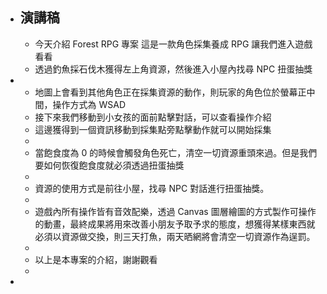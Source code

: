 - ## 演講稿
	- 今天介紹 Forest RPG 專案
	  這是一款角色採集養成 RPG 讓我們進入遊戲看看
	- 透過釣魚採石伐木獲得左上角資源，然後進入小屋內找尋 NPC 扭蛋抽獎
-
	- 地圖上會看到其他角色正在採集資源的動作，則玩家的角色位於螢幕正中間，操作方式為 WSAD
	- 接下來我們移動到小女孩的面前點擊對話，可以查看操作介紹
	- 這邊獲得到一個資訊移動到採集點旁點擊動作就可以開始採集
	-
	- 當飽食度為 0 的時候會觸發角色死亡，清空一切資源重頭來過。但是我們要如何恢復飽食度就必須透過扭蛋抽獎
	-
	- 資源的使用方式是前往小屋，找尋 NPC 對話進行扭蛋抽獎。
	-
	- 遊戲內所有操作皆有音效配樂，透過 Canvas 圖層繪圖的方式製作可操作的動畫，最終成果將用來改善小朋友予取予求的態度，想獲得某樣東西就必須以資源做交換，則三天打魚，兩天晒網將會清空一切資源作為逞罰。
	-
	- 以上是本專案的介紹，謝謝觀看
	-
-